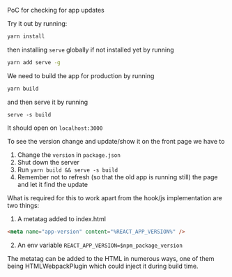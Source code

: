 PoC for checking for app updates

Try it out by running:

```zsh
yarn install
```

then installing `serve` globally if not installed yet by running 

```zsh
yarn add serve -g
```

We need to build the app for production by running 
```zsh
yarn build
```

and then serve it by running 
```
serve -s build
```

It should open on `localhost:3000`

To see the version change and update/show it on the front page we have to
1. Change the `version` in `package.json`
2. Shut down the server 
3. Run `yarn build && serve -s build`
4. Remember not to refresh (so that the old app is running still) the page and let it find the update

What is required for this to work apart from the hook/js implementation are two things:
1. A metatag added to  index.html
```html  
<meta name="app-version" content="%REACT_APP_VERSION%" />
```
2. An env variable `REACT_APP_VERSION=$npm_package_version`

The metatag can be added to the HTML in numerous ways, one of them being HTMLWebpackPlugin which could inject it during build time.
